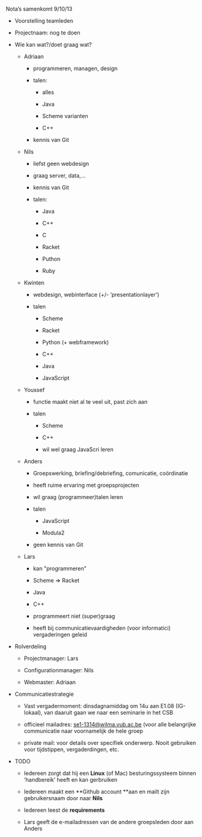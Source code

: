 Nota’s samenkomt 9/10/13

* Voorstelling teamleden

* Projectnaam: nog te doen

* Wie kan wat?/doet graag wat?

    * Adriaan

        * programmeren, managen, design

        * talen:

            * alles

            * Java

            * Scheme varianten

            * C++

        * kennis van Git

    * Nils

        * liefst geen webdesign

        * graag server, data,...

        * kennis van Git

        * talen:

            * Java

            * C++

            * C

            * Racket

            * Puthon

            * Ruby

    * Kwinten

        * webdesign, webinterface (+/- ‘presentationlayer’)

        * talen

            * Scheme

            * Racket

            * Python (+ webframework)

            * C++

            * Java

            * JavaScript

    * Youssef

        * functie maakt niet al te veel uit, past zich aan

        * talen

            * Scheme

            * C++

            * wil wel graag JavaScri leren

    * Anders

        * Groepswerking, briefing/debriefing, comunicatie, coördinatie

        * heeft ruime ervaring met groepsprojecten

        * wil graag (programmeer)talen leren

        * talen

            * JavaScript

            * Modula2

        * geen kennis van Git

    * Lars

        * kan "programmeren"

        * Scheme => Racket

        * Java

        * C++

        * programmeert niet (super)graag

        * heeft bij communicatievaardigheden (voor informatici) vergaderingen geleid

* Rolverdeling

    * Projectmanager: Lars

    * Configurationmanager: Nils

    * Webmaster: Adriaan

* Communicatiestrategie

    * Vast vergadermoment: dinsdagnamiddag om 14u aan E1.08 (IG-lokaal), van daaruit gaan we naar een seminarie in het CSB

    * officieel mailadres: [se1-1314@wilma.vub.ac.be](mailto:se1-1314@wilma.vub.ac.be) (voor alle belangrijke communicatie naar voornamelijk de hele groep

    * private mail: voor details over specifiek onderwerp. Nooit gebruiken voor tijdstippen, vergaderdingen, etc.

* TODO

    * Iedereen zorgt dat hij een **Linux** (of Mac) besturingssysteem binnen ‘handbereik’ heeft en kan gerbruiken

    * Iedereen maakt een **Github account **aan en mailt zijn gebruikersnaam door naar **Nils**

    * Iedereen leest de **requirements**

    * Lars geeft de e-mailadressen van de andere groepsleden door aan Anders


